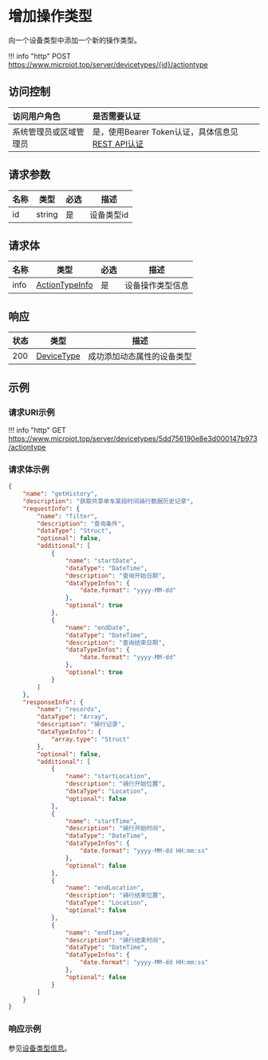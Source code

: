 # 增加操作类型

向一个设备类型中添加一个新的操作类型。

!!! info "http"
    POST https://www.microiot.top/server/devicetypes/{id}/actiontype

## 访问控制

| 访问用户角色           | 是否需要认证                                 |
| :--------------------- | :------------------------------------------- |
| 系统管理员或区域管理员 | 是，使用Bearer Token认证，具体信息见[REST API认证](../api.md) |

## 请求参数

| 名称 | 类型   | 必选 | 描述       |
| ---- | ------ | ---- | ---------- |
| id   | string | 是   | 设备类型id |

## 请求体

| 名称 | 类型                                                         | 必选 | 描述             |
| ---- | ------------------------------------------------------------ | ---- | ---------------- |
| info | [ActionTypeInfo](../../datatype/typeinfo/#actiontypeinfo) | 是   | 设备操作类型信息 |



## 响应

| 状态 | 类型                      | 描述                       |
| ---- | ------------------------- | -------------------------- |
| 200  | [DeviceType](#devicetype) | 成功添加动态属性的设备类型 |



## 示例

### 请求URI示例

!!! info "http"
    GET https://www.microiot.top/server/devicetypes/5dd756190e8e3d000147b973/actiontype


### 请求体示例

``` JSON
{
    "name": "getHistory",
    "description": "获取共享单车某段时间骑行数据历史记录",
    "requestInfo": {
        "name": "filter",
        "description": "查询条件",
        "dataType": "Struct",
        "optional": false,
        "additional": [
            {
                "name": "startDate",
                "dataType": "DateTime",
                "description": "查询开始日期",
                "dataTypeInfos": {
                    "date.format": "yyyy-MM-dd"
                },
                "optional": true
            },
            {
                "name": "endDate",
                "dataType": "DateTime",
                "description": "查询结束日期",
                "dataTypeInfos": {
                    "date.format": "yyyy-MM-dd"
                },
                "optional": true
            }
        ]
    },
    "responseInfo": {
        "name": "records",
        "dataType": "Array",
        "description": "骑行记录",
        "dataTypeInfos": {
            "array.type": "Struct"
        },
        "optional": false,
        "additional": [
            {
                "name": "startLocation",
                "description": "骑行开始位置",
                "dataType": "Location",
                "optional": false
            },
            {
                "name": "startTime",
                "description": "骑行开始时间",
                "dataType": "DateTime",
                "dataTypeInfos": {
                    "date.format": "yyyy-MM-dd HH:mm:ss"
                },
                "optional": false
            },
            {
                "name": "endLocation",
                "description": "骑行结束位置",
                "dataType": "Location",
                "optional": false
            },
            {
                "name": "endTime",
                "description": "骑行结束时间",
                "dataType": "DateTime",
                "dataTypeInfos": {
                    "date.format": "yyyy-MM-dd HH:mm:ss"
                },
                "optional": false
            }
        ]
    }
}
```

### 响应示例

参见[设备类型信息](adddevicetype.md#_7)。
